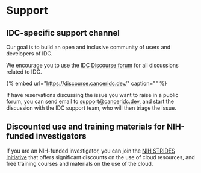 # Support

## IDC-specific support channel

Our goal is to build an open and inclusive community of users and developers of IDC.

We encourage you to use the [IDC Discourse forum](https://discourse.canceridc.dev) for all discussions related to IDC.

{% embed url="https://discourse.canceridc.dev/" caption="" %}

If have reservations discussing the issue you want to raise in a public forum, you can send email to [support@canceridc.dev](mailto:support@canceridc.dev), and start the discussion with the IDC support team, who will then triage the issue.

## Discounted use and training materials for NIH-funded investigators

If you are an NIH-funded investigator, you can join the [NIH STRIDES Initiative](https://datascience.nih.gov/strides) that offers significant discounts on the use of cloud resources, and free training courses and materials on the use of the cloud.


